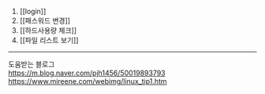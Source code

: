 1. [[login]]
2. [[패스워드 변경]]
3. [[하드사용량 체크]]
4. [[파일 리스트 보기]]

---

도움받는 블로그  
https://m.blog.naver.com/pjh1456/50019893793  
https://www.mireene.com/webimg/linux_tip1.htm  
